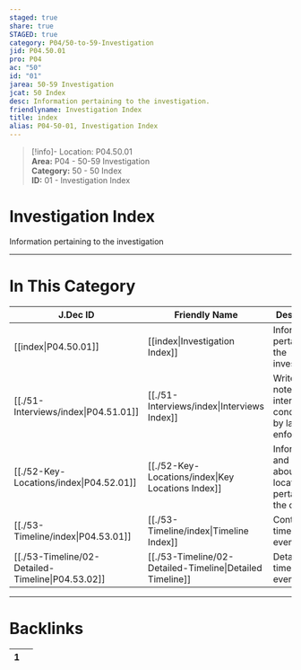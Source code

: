 ```yaml
---  
staged: true  
share: true  
STAGED: true  
category: P04/50-to-59-Investigation  
jid: P04.50.01  
pro: P04  
ac: "50"  
id: "01"  
jarea: 50-59 Investigation  
jcat: 50 Index  
desc: Information pertaining to the investigation.  
friendlyname: Investigation Index  
title: index  
alias: P04-50-01, Investigation Index  
---  
```

  
>[!info]- Location: P04.50.01  
>**Area:** P04 - 50-59 Investigation  
>**Category:** 50 - 50 Index  
>**ID:** 01 - Investigation Index  
  
# Investigation Index  
  
Information pertaining to the investigation  
  
  
  
---  
# In This Category  
  
| J.Dec ID                                                                                                 | Friendly Name                                                                                                    | Description                                                       |  
| -------------------------------------------------------------------------------------------------------- | ---------------------------------------------------------------------------------------------------------------- | ----------------------------------------------------------------- |  
| [[index\|P04.50.01]]                            | [[index\|Investigation Index]]                          | Information pertaining to the investigation.                      |  
| [[./51-Interviews/index\|P04.51.01]]              | [[./51-Interviews/index\|Interviews Index]]               | Writeups and notes about interviews conducted by law enforcement. |  
| [[./52-Key-Locations/index\|P04.52.01]]           | [[./52-Key-Locations/index\|Key Locations Index]]         | Information and notes about key locations pertaining to the case. |  
| [[./53-Timeline/index\|P04.53.01]]                | [[./53-Timeline/index\|Timeline Index]]                   | Contains the timeline of events.                                  |  
| [[./53-Timeline/02-Detailed-Timeline\|P04.53.02]] | [[./53-Timeline/02-Detailed-Timeline\|Detailed Timeline]] | Detailed timeline of events.                                      |  
  
  
---  
# Backlinks  
<div><table class="dataview table-view-table"><thead class="table-view-thead"><tr class="table-view-tr-header"><th class="table-view-th"><span></span><span class="dataview small-text">1</span></th><th class="table-view-th"><span></span></th></tr></thead><tbody class="table-view-tbody"></tbody></table></div>